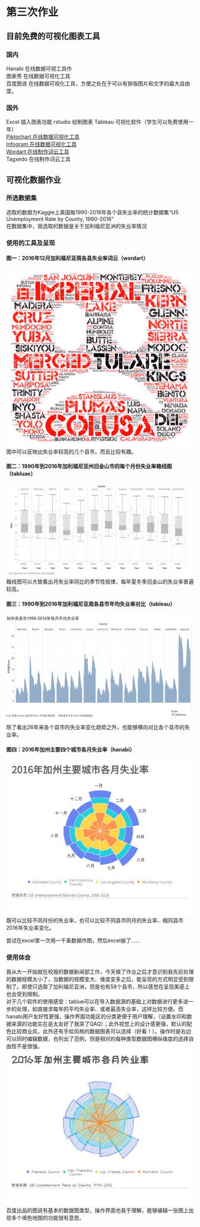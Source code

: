 # 第三次作业 #
## 目前免费的可视化图表工具 ##
### 国内 ###
Hanabi 在线数据可视工具作  
图表秀 在线数据可视化工具  
百度图说 在线数据可视化工具，方便之处在于可以有排版图片和文字的最大自由度。  

### 国外 ###
Excel 插入图表功能
rstudio 绘制图表
Tableau 可视化软件（学生可以免费使用一年）  
[Piktochart 在线数据可视化工具](https://piktochart.com/)  
[Infogram 在线数据可视化工具](https://infogram.com/)  
[Wordart 在线制作词云工具](https://wordart.com/)  
Tagxedo 在线制作词云工具  
## 可视化数据作业 ##
### 所选数据集 ###
  选取的数据为Kaggle上美国每1990-2016年各个县失业率的统计数据集“US Unemployment Rate by County, 1990-2016”   
  在数据集中，我选取的数据是关于加利福尼亚洲的失业率情况  
### 使用的工具及呈现 ###
#### 图一：2016年12月加利福尼亚周各县失业率词云（wordart） ####
![](https://github.com/Chenyu-Li008/Homework/blob/master/1-%E8%AF%8D%E4%BA%91%E5%9B%BE.png)
图中可以反映出失业率较高的几个县市。而且比较有趣。  
#### 图二：1990年到2016年加利福尼亚州旧金山市的每个月份失业率箱线图（tabluae） ####
![](https://github.com/Chenyu-Li008/Homework/blob/master/2-%E7%AE%B1%E7%BA%BF%E5%9B%BE.png)
箱线图可以大致看出月失业率同比的季节性规律，每年夏冬季旧金山的失业率普遍较高。
#### 图三：1990年到2016年加利福尼亚周各县市年均失业率对比（tableau） ####
![](https://github.com/Chenyu-Li008/Homework/blob/master/3-26%E5%B9%B4%E5%B9%B3%E5%9D%87%E5%A4%B1%E4%B8%9A%E7%8E%87.jpg)
除了看出26年来各个县市的失业率变化趋势之外，也能够横向对比各个县市的失业率。
#### 图四：2016年加州主要四个城市各月失业率（hanabi） ####
![](https://github.com/Chenyu-Li008/Homework/blob/master/4-2016%E5%B9%B4%E5%8A%A0%E5%B7%9E%E4%B8%BB%E8%A6%81%E5%9F%8E%E5%B8%82%E5%90%84%E6%9C%88%E5%A4%B1%E4%B8%9A%E7%8E%87%20.jpg)
既可以比较不同月份的失业率，也可以比较不同县市同月的失业率、相同县市2016年失业率变化。

尝试在excel里一次用一千条数据作图，然后excel崩了……  
### 使用体会 ###
  我从大一开始就在校报的数据新闻部工作，今天做了作业之后才意识到我先前处理的数据规模太小了，当数据的规模变大、维度变多之后，能呈现的方式明显受到限制了。即使只选取了加利福尼亚洲，但是也有58个县市，所以感觉在呈现美感上也会受到限制。  
  对于几个软件的使用感受：tablue可以在导入数据源的基础上对数据进行更多进一步的处理，如直接求每年的平均失业率、或者最高失业率，这样比较方便。而hanabi用户友好性更强，操作界面功能区的分类更便于用户理解，（设置水印和数据来源的功能实在是太友好了我哭了QAQ）；此外视觉上的设计感更强，默认的配色比较商业风，此外还有手绘风格的数据图表可以选择（好看！）。操作时是右边可以同时编辑数据，也列出了范例，但是相对的每种类型数据图横纵维度的选择自由性不是很强。
![](https://github.com/Chenyu-Li008/Homework/blob/master/4-2016%E5%B9%B4%E5%8A%A0%E5%B7%9E%E4%B8%BB%E8%A6%81%E5%9F%8E%E5%B8%82%E5%90%84%E6%9C%88%E5%A4%B1%E4%B8%9A%E7%8E%87%20(1).png)  
  百度出品的图说有基本的数据图类型，操作界面也易于理解，能够编辑一张图上出现多个填色地图的功能很有意思。  
